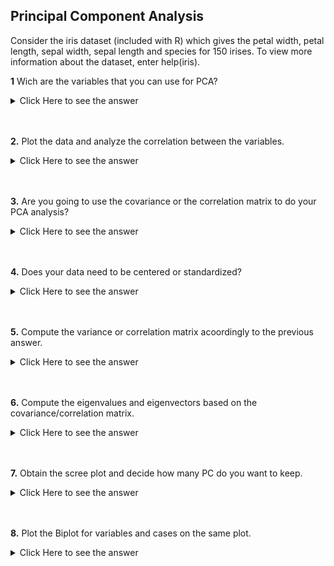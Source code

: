 


##  Principal Component Analysis


Consider the iris dataset (included with R) which gives the petal
width, petal length, sepal width, sepal length and species for 150
irises. To view more information about the dataset, enter
help(iris).


**1** Wich are the variables that you can use for PCA?

<details><summary>Click Here to see the answer</summary><p>

Just the quantitative ones: petal width, petal length, sepal width, sepal length.

</p></details>
<br/>
<br/>

**2.** Plot the data and analyze the correlation between the variables.

<details><summary>Click Here to see the answer</summary><p>
 
 ```{r}
  data<-iris[,1:4]  # object with the variables that we are going to do PCA
  
  plot(data)
  cor(data) 
  
 ```
</p></details>
<br/>
<br/>

**3.** Are you going to use the covariance or the correlation matrix to do your PCA analysis?

<details><summary>Click Here to see the answer</summary><p>
  
The covariance matrix, because the data are on the same units.

</p></details>
<br/>
<br/>

**4.** Does your data need to be centered or standardized?

<details><summary>Click Here to see the answer</summary><p>

Just centered, because the variables are on the same units.

```{r}
Data.red<-matrix(0,nrow=nrow(data),ncol=ncol(data))
dim(Data.red)


i<-1
for(i in 1:4){

Data.red[,i]<-data[,i]-mean(data[,i])

}
```
</p></details>
<br/>
<br/>

**5.** Compute the variance or correlation matrix acoordingly to the previous answer.

<details><summary>Click Here to see the answer</summary><p>

```{r}
V<-cov(data) #original data
print(V)

V2<-cov(Data.red) #centered data
print(V2)

# observe that the two matrices are the same
```

</p></details>
<br/>
<br/>

**6.** Compute the eigenvalues and eigenvectors based on the covariance/correlation matrix.

<details><summary>Click Here to see the answer</summary><p>
  
 ```{r}
ev<-eigen(V2)
names(ev)

ev$values   #eigenvalues

sum(ev$values) #sum of the eigenvalues equals the total of the variance
```
  
</p></details>
<br/>
<br/>

**7.** Obtain the scree plot and decide how many PC do you want to keep.

<details><summary>Click Here to see the answer</summary><p>
  
 ```{r}
totvar<-sum(ev$values) #sum of the eigenvalues equals the total of the variance

j<-1
var.ev<-0
for (j in 1:4){
  
var.ev[j]  <-(ev$values[j]/sum(ev$values))*100 
  
}

print(var.ev)

barplot(ev$values)
```

Two PC

</p></details>
<br/>
<br/>

**8.** Plot the Biplot for variables and cases on the same plot.

<details><summary>Click Here to see the answer</summary><p>
  
 ```{r}
pc1.var<-round(var.ev[1])
pc2.var<-round(var.ev[2])

xlab=paste("PC1 - ",pc1.var," % of variation")
ylab=paste("PC2 - ",pc2.var," % of variation")

sd = sqrt(ev$values)
u<-t(scores)[,1]/sd[1]
v<-t(scores)[,2]/sd[2]
plot(u,v,main="BiPlot",xlab=xlab,ylab=ylab,type="p")
abline(0,0,col="red")
abline(0,90,col="green")

# First plot the variables as vectors
loadings = ev$vectors
arrows(0,0,loadings[,1]*sd[1],loadings[,2]*sd[2],length=0.1, lwd=2,angle=20, col="red")
text(loadings[,1]*sd[1]+0.2,loadings[,2]*sd[2]+0.2,c("Sepal.Length", "Sepal.Width",  "Petal.Length", "Petal.Width" ), col="red", cex=0.9)

# Second plot the scores as points (cases)
points(t(scores)[,1]/sd[1],t(scores)[,2]/sd[2],pch=16,col="blue")
text(t(scores)[,1]/sd[1]+0.1,t(scores)[,2]/sd[2]+0.1,seq(1:nrow(t(scores))) ,col="black", cex=1,font=3)



```
  
</p></details>
<br/>
<br/>





